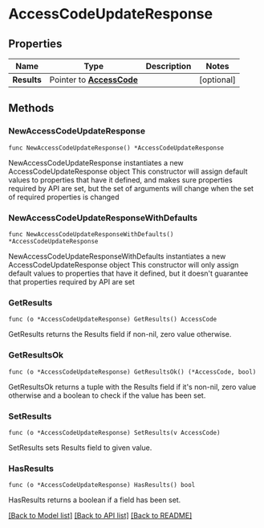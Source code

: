 # AccessCodeUpdateResponse

## Properties

Name | Type | Description | Notes
------------ | ------------- | ------------- | -------------
**Results** | Pointer to [**AccessCode**](AccessCode.md) |  | [optional] 

## Methods

### NewAccessCodeUpdateResponse

`func NewAccessCodeUpdateResponse() *AccessCodeUpdateResponse`

NewAccessCodeUpdateResponse instantiates a new AccessCodeUpdateResponse object
This constructor will assign default values to properties that have it defined,
and makes sure properties required by API are set, but the set of arguments
will change when the set of required properties is changed

### NewAccessCodeUpdateResponseWithDefaults

`func NewAccessCodeUpdateResponseWithDefaults() *AccessCodeUpdateResponse`

NewAccessCodeUpdateResponseWithDefaults instantiates a new AccessCodeUpdateResponse object
This constructor will only assign default values to properties that have it defined,
but it doesn't guarantee that properties required by API are set

### GetResults

`func (o *AccessCodeUpdateResponse) GetResults() AccessCode`

GetResults returns the Results field if non-nil, zero value otherwise.

### GetResultsOk

`func (o *AccessCodeUpdateResponse) GetResultsOk() (*AccessCode, bool)`

GetResultsOk returns a tuple with the Results field if it's non-nil, zero value otherwise
and a boolean to check if the value has been set.

### SetResults

`func (o *AccessCodeUpdateResponse) SetResults(v AccessCode)`

SetResults sets Results field to given value.

### HasResults

`func (o *AccessCodeUpdateResponse) HasResults() bool`

HasResults returns a boolean if a field has been set.


[[Back to Model list]](../README.md#documentation-for-models) [[Back to API list]](../README.md#documentation-for-api-endpoints) [[Back to README]](../README.md)


